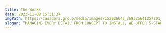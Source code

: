 ```yaml
---
title: The Works
date: 2023-11-08 15:31:37
imgPath: https://casadora.group/media/images/152926646_269325641257201_5774439441686646753_n.original.jpg
slogan: “MANAGING EVERY DETAIL FROM CONCEPT TO INSTALL, WE OFFER 5-STAR SERVICE FOR YOUR LIVING ENVIRONMENT.”
---
```

